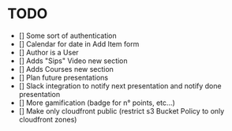 # TODO

- [] Some sort of authentication
- [] Calendar for date in Add Item form
- [] Author is a User
- [] Adds "Sips" Video new section
- [] Adds Courses new section
- [] Plan future presentations
- [] Slack integration to notify next presentation and notify done presentation
- [] More gamification (badge for n° points, etc...)
- [] Make only cloudfront public (restrict s3 Bucket Policy to only cloudfront zones)